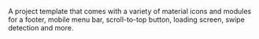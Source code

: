 A project template that comes with a variety of material icons and modules for a footer, mobile menu bar, scroll-to-top button, loading screen, swipe detection and more. 